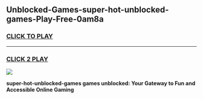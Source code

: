 
## Unblocked-Games-super-hot-unblocked-games-Play-Free-0am8a
<h3>
<a href="https://premium76.site?title=super-hot-unblocked-games&ref=24M">CLICK TO PLAY</a></h3>
<hr>

<h3>
<a href="https://premium76.site?title=super-hot-unblocked-games&ref=24M">CLICK 2 PLAY</a>
  
</h3>

<a href="https://premium76.site?title=super-hot-unblocked-games&ref=24M"><img src="https://clearcache.store/games.png"></a>


**super-hot-unblocked-games games unblocked: Your Gateway to Fun and Accessible Online Gaming**

